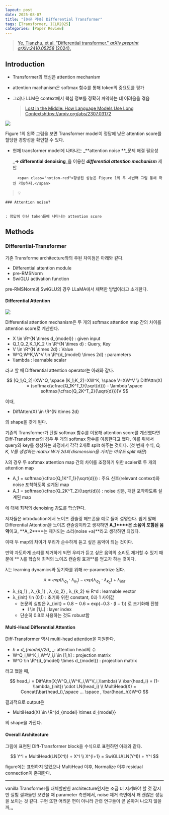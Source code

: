 ```yaml
---
layout: post
date: 2025-08-07
title: "[논문 리뷰] Differential Transformer"
tags: [Transformer, ICLR2025]
categories: [Paper Review]
---
```


> [Ye, Tianzhu, et al. "Differential transformer." ](https://arxiv.org/abs/2410.05258)[_arXiv preprint arXiv:2410.05258_](https://arxiv.org/abs/2410.05258)[ (2024).](https://arxiv.org/abs/2410.05258)



## Introduction

- Transformer의 핵심은 attention mechanism
- attention machanism은 softmax 함수를 통해 token의 중요도를 평가
- 그러나 LLM은 context에서 핵심 정보를 정확히 파악하는 데 어려움을 겪음

	> [Lost in the Middle: How Language Models Use Long Contextshttps://arxiv.org/abs/2307.03172](https://arxiv.org/abs/2307.03172)


![](https://prod-files-secure.s3.us-west-2.amazonaws.com/542b861c-36a8-4051-84e5-8804b6728dba/9083ea56-691a-4752-ae26-47f403431ac8/image.png?X-Amz-Algorithm=AWS4-HMAC-SHA256&X-Amz-Content-Sha256=UNSIGNED-PAYLOAD&X-Amz-Credential=ASIAZI2LB466VEJPHXNV%2F20250819%2Fus-west-2%2Fs3%2Faws4_request&X-Amz-Date=20250819T090055Z&X-Amz-Expires=3600&X-Amz-Security-Token=IQoJb3JpZ2luX2VjEG4aCXVzLXdlc3QtMiJHMEUCIQDYVuBPAeCAGTFSSbeBsmCT7gQmcHzYZwGxyU0lxGs04wIgJFfy62JxQzM9Ygh79qWKf2KHNSaPA3pp%2FDosU8Vrq8MqiAQIt%2F%2F%2F%2F%2F%2F%2F%2F%2F%2F%2FARAAGgw2Mzc0MjMxODM4MDUiDA%2BzGJLJL020WxGuHCrcAyYG9tNxC3LeDNvdrMEOn%2F%2F9%2BysWOFlrMrFlBvL26Q910bWfgU5s8aXtgzsjF0MMzuwLPgVr2I1ZADo8t4X0XXBwNVsekeG7MG6rItQhNkU4rNRP%2FAA0ybZ%2BcBC0xbmV9y68F9CLJ4zC8pj3nDKoi6E8Z5Rpty0dYGEXVgYtXLs6wuXXROSelvzOgYArsRd1iaXiznkeBxSfg%2BWz23M3dd0luWZkj7%2FvRmS6o9Lej%2FtPUpAAGi4GXCitPNg6pxpcXU3HSo6z4ktNG5ToH5VR8lK3k%2BNdYWVfo%2FbGf0YUODMD1f%2Bo8pI0WravLrQHHOgj5b6V1DIl2efZjrbUgPpuCna0bDZPJOgQyWzj%2FPDmZaBohkL7HXvjYRt%2FFGLULbN2iM%2FSHXAEc6uY5oXqiUdnJQo5x8Sh0IXGzvXXFu73C%2F6FpeuyYVOpBphDZeXi605GLG0NsQGKCj7KcA8JILd70twFj5MQ9x%2BqAVnvJQUv3xORfd5phLUqFMJVAYYZ1%2Bhqfr8k5U7ncTzvZkGVklWc3MOTMj9iD7OfDot%2FppptXZv%2BptSwB9J4XYue4iXXgKV8jmKhJEvOFBq2Bxv%2BZG6PsbgKvQHhkQMO0%2Fn%2FNbHUrtfd4GunB2fb3uNa2O5pMMCWkMUGOqUB1pqNBcFmJJRRh4AGcx8nk73M%2F9MGGO4%2Bf2O6wKCE%2BaPu3n1lnTKZdEIeyKfLbKsGU1%2BZY5CClr2peiYIhBHPs6vK1DvrothR7T0nHTaAJZC25MLjd%2FOLqLKQvDsIBTeRrwEym0DuPn%2BAVMgvShomoiDUvIniEZXUITb%2BK%2BbCVmNCmRKvs%2BiIIuLnYq6fkL4nzDnr9E%2BBJKcPLqwcyhMr6AhhdrhH&X-Amz-Signature=c2a46764d0f6b334f4a78790e22803d8f2935efb63d4626a5efe63737592ff8a&X-Amz-SignedHeaders=host&x-amz-checksum-mode=ENABLED&x-id=GetObject)


Figure 1의 왼쪽 그림을 보면 Transformer model이 정답에 낮은 attention score를 할당한 경향성을 확인할 수 있다.

- 현재 transformer model에 나타나는 _**attention noise **_문제 해결 필요성

	_**→ differential denoising**_을 이용한 _**differential attention mechanism**_ 제안


		<span class="notion-red">향상된 성능은 Figure 1의 두 세번째 그림 통해 확인 가능하다.</span>


> 💡 


	### Attention noise?


	: 정답이 아닌 token들에 나타나는 attention score



## Methods



### Differential-Transformer


기존 Transforme architecture와의 주된 차이점은 아래와 같다.

- Differential attention module
- pre-RMSNorm
- SwiGLU activation function

pre-RMSNorm과 SwiGLU의 경우 LLaMA에서 채택한 방법이라고 소개한다.



#### Differential Attention


![](https://prod-files-secure.s3.us-west-2.amazonaws.com/542b861c-36a8-4051-84e5-8804b6728dba/116d70b2-1963-4810-9167-f4c7d8a06e8f/image.png?X-Amz-Algorithm=AWS4-HMAC-SHA256&X-Amz-Content-Sha256=UNSIGNED-PAYLOAD&X-Amz-Credential=ASIAZI2LB466VEJPHXNV%2F20250819%2Fus-west-2%2Fs3%2Faws4_request&X-Amz-Date=20250819T090055Z&X-Amz-Expires=3600&X-Amz-Security-Token=IQoJb3JpZ2luX2VjEG4aCXVzLXdlc3QtMiJHMEUCIQDYVuBPAeCAGTFSSbeBsmCT7gQmcHzYZwGxyU0lxGs04wIgJFfy62JxQzM9Ygh79qWKf2KHNSaPA3pp%2FDosU8Vrq8MqiAQIt%2F%2F%2F%2F%2F%2F%2F%2F%2F%2F%2FARAAGgw2Mzc0MjMxODM4MDUiDA%2BzGJLJL020WxGuHCrcAyYG9tNxC3LeDNvdrMEOn%2F%2F9%2BysWOFlrMrFlBvL26Q910bWfgU5s8aXtgzsjF0MMzuwLPgVr2I1ZADo8t4X0XXBwNVsekeG7MG6rItQhNkU4rNRP%2FAA0ybZ%2BcBC0xbmV9y68F9CLJ4zC8pj3nDKoi6E8Z5Rpty0dYGEXVgYtXLs6wuXXROSelvzOgYArsRd1iaXiznkeBxSfg%2BWz23M3dd0luWZkj7%2FvRmS6o9Lej%2FtPUpAAGi4GXCitPNg6pxpcXU3HSo6z4ktNG5ToH5VR8lK3k%2BNdYWVfo%2FbGf0YUODMD1f%2Bo8pI0WravLrQHHOgj5b6V1DIl2efZjrbUgPpuCna0bDZPJOgQyWzj%2FPDmZaBohkL7HXvjYRt%2FFGLULbN2iM%2FSHXAEc6uY5oXqiUdnJQo5x8Sh0IXGzvXXFu73C%2F6FpeuyYVOpBphDZeXi605GLG0NsQGKCj7KcA8JILd70twFj5MQ9x%2BqAVnvJQUv3xORfd5phLUqFMJVAYYZ1%2Bhqfr8k5U7ncTzvZkGVklWc3MOTMj9iD7OfDot%2FppptXZv%2BptSwB9J4XYue4iXXgKV8jmKhJEvOFBq2Bxv%2BZG6PsbgKvQHhkQMO0%2Fn%2FNbHUrtfd4GunB2fb3uNa2O5pMMCWkMUGOqUB1pqNBcFmJJRRh4AGcx8nk73M%2F9MGGO4%2Bf2O6wKCE%2BaPu3n1lnTKZdEIeyKfLbKsGU1%2BZY5CClr2peiYIhBHPs6vK1DvrothR7T0nHTaAJZC25MLjd%2FOLqLKQvDsIBTeRrwEym0DuPn%2BAVMgvShomoiDUvIniEZXUITb%2BK%2BbCVmNCmRKvs%2BiIIuLnYq6fkL4nzDnr9E%2BBJKcPLqwcyhMr6AhhdrhH&X-Amz-Signature=e7d8ac6a1ab6f9aa19c7a2fb3d174dc09138f665df8e85bebc17683d11393c56&X-Amz-SignedHeaders=host&x-amz-checksum-mode=ENABLED&x-id=GetObject)


Differential attention mechanism은 두 개의 softmax attention map 간의 차이를 attention score로 계산한다.

- X \in \R^{N \times d\_{model}} : given input
- Q\_1,Q\_2,K\_1,K\_2 \in \R^{N \times d} : Query, Key
- V \in \R^{N \times 2d} : Value
- W^Q,W^K,W^V \in \R^{d\_{model} \times 2d} : parameters
- \lambda : learnable scalar

라고 할 때 Differential attention operator는 아래와 같다.


$$
[Q_1;Q_2]=XW^Q, \space [K_1;K_2]=XW^K, \space V=XW^V \\
DiffAttn(X) = (softmax(\cfrac{Q_1K^T_1}{\sqrt{d}}) - \lambda \space softmax(\cfrac{Q_2K^T_2}{\sqrt{d}}))V
$$


이때,

- DiffAtten(X) \in \R^{N \times 2d}

의 shape을 갖게 된다.


기존의 Transformer가 단일 softmax 함수를 이용해 attention score를 계산했다면 Diff-Transformer의 경우 두 개의 softmax 함수를 이용한다고 했다. 이를 위해서 query와 key를 생성하는 과정에서 각각 2개로 split 해주는 것이다. <span class="notion-red">(첫 번째 수식, </span><span class="notion-red">_Q, K, V를 생성하는 matrix W가 2d의 dismension을 가지는 이유도 split 때문_</span><span class="notion-red">)</span>


 λ의 경우 두 softmax attention map 간의 차이를 조정하기 위한 scaler로 두 개의 attention map

- A\_1 = softmax(\cfrac{Q\_1K^T\_1}{\sqrt{d}}) : 주요 신호(relevant context)와 noise 포착하도록 설계된 map
- A\_1 = softmax(\cfrac{Q\_2K^T\_2}{\sqrt{d}}) : noise 성분, 패턴 포착하도록 설계된 map 

에 대해 최적의 denoising 강도를 학습한다.


저자들은 introduction에서 노이즈 캔슬링 헤드폰을 예로 들어 설명한다. 쉽게 말해 Differential Attention을 노이즈 캔슬링이라고 생각하면 **A\_1****은 소음이 포함된 음악**이고, **A\_2****는 제거되는 소리(noise +a)**라고 생각하면 되겠다. 


이때 두 map의 차이가 우리가 순수하게 듣고 싶은 음악이 되는 것이다. 


만약 과도하게 소리를 제거하게 되면 우리가 듣고 싶은 음악의 소리도 제거할 수 있기 때문에 ** λ를 학습해 최적의 노이즈 캔슬링 효과**를 얻고자 하는 것이다.


λ는 learning dynamics와 동기화를 위해 re-parametrize 된다.


$$
\lambda = exp(\lambda_{q_1} \cdot \lambda_{k_1}) - exp(\lambda_{q_2} \cdot \lambda_{k_2}) + \lambda_{init}
$$

- λ\_{q\_1} , λ\_{k\_1} , λ\_{q\_2} , λ\_{k\_2} ∈ R^d : learnable vector
- λ\_{init} \in (0,1) : 초기화 위한 constant, 0과 1 사이값
	- 논문의 실험은 λ\_{init} = 0.8 − 0.6 × exp(−0.3 · (l − 1)) 로 초기화해 진행
		- l \in [1,L] : layer index
	- 단순히 0.8로 사용하는 것도 robust함


#### **Multi-Head Differential Attention**


Diff-Transformer 역시 multi-head attention을 지원한다.

- _h = d\_{model}/2d__ _: attention head의 수
- W^Q\_i,W^K\_i,W^V\_i,i \in [1,h] : projection matrix
- W^O \in \R^{d\_{model} \times d\_{model}} : projection matrix

라고 했을 때,


$$
head_i = DiffAttn(X;W^Q_i,W^K_i,W^V_i,\lambda) \\
\bar{head_i} = (1-\lambda_{init}) \cdot LN(head_i) \\
MultiHead(X) = Concat(\bar{head_i},\space ... \space , \bar{head_h})W^O
$$


결과적으로 output은

- MultiHead(X) \in \R^{d\_{model} \times d\_{model}}

의 shape을 가진다.



#### Overall Architecture


그림에 표현된 Diff-Transformer block을 수식으로 표현하면 아래와 같다.


$$
Y^l = MultiHead(LN(X^l)) + X^l \\
X^{l+1} = SwiGLU(LN(Y^l)) + Y^l
$$


figure에는 표현하지 않았으나 MultiHead 이후, Normalize 이후 residual connection이 존재한다.


---


vanilla Transformer를 대체할만한 architecture인지는 조금 더 지켜봐야 할 것 같지만 실험 결과들만 보았을 때 parameter 측면에서, noise 제거 측면에서 꽤 괜찮은 성능을 보이는 것 같다. 구현 또한 어려운 편이 아니라 관련 연구들이 곧 쏟아져 나오지 않을까,,,

